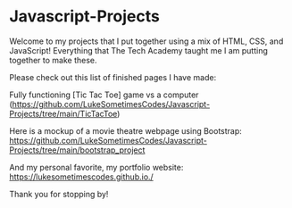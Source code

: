 # Javascript-Projects

Welcome to my projects that I put together using a mix of HTML, CSS, and JavaScript! Everything that The Tech Academy taught me I am putting together to make these.

Please check out this list of finished pages I have made:

Fully functioning [Tic Tac Toe] game vs a computer (https://github.com/LukeSometimesCodes/Javascript-Projects/tree/main/TicTacToe)


Here is a mockup of a movie theatre webpage using Bootstrap: https://github.com/LukeSometimesCodes/Javascript-Projects/tree/main/bootstrap_project

And my personal favorite, my portfolio website: https://lukesometimescodes.github.io./

Thank you for stopping by!
